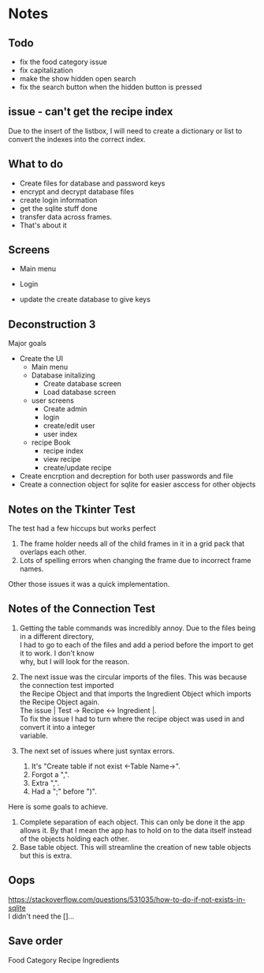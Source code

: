 # Notes

## Todo

* fix the food category issue
* fix capitalization
* make the show hidden open search
* fix the search button when the hidden button is pressed

## issue - can't get the recipe index

Due to the insert of the listbox, I will need to create a dictionary or list to convert the indexes into the correct index.

## What to do

* Create files for database and password keys
* encrypt and decrypt database files
* create login information
* get the sqlite stuff done
* transfer data across frames.
* That's about it

## Screens

* Main menu
* Login

* update the create database to give keys

## Deconstruction 3

Major goals

* Create the UI
  * Main menu
  * Database initalizing
    * Create database screen
    * Load database screen
  * user screens
    * Create admin
    * login
    * create/edit user
    * user index
  * recipe Book
    * recipe index
    * view recipe
    * create/update recipe
* Create encrption and decreption for both user passwords and file
* Create a connection object for sqlite for easier asccess for other objects

## Notes on the Tkinter Test

The test had a few hiccups but works perfect

1. The frame holder needs all of the child frames in it in a grid pack that overlaps each other.
2. Lots of spelling errors when changing the frame due to incorrect frame names.

Other those issues it was a quick implementation.

## Notes of the Connection Test

1. Getting the table commands was incredibly annoy. Due to the files being in a different directory,  
I had to go to each of the files and add a period before the import to get it to work. I don't know  
why, but I will look for the reason.

2. The next issue was the circular imports of the files. This was because the connection test imported  
the Recipe Object and that imports the Ingredient Object which imports the Recipe Object again.  
The issue | Test -> Recipe <-> Ingredient |.  
To fix the issue I had to turn where the recipe object was used in and convert it into a integer  
variable.

3. The next set of issues where just syntax errors.
   1. It's "Create table if not exist <-Table Name->".
   2. Forgot a ",".
   3. Extra ",".
   4. Had a ";" before ")".

Here is some goals to achieve.

1. Complete separation of each object. This can only be done it the app allows it. By that I mean the app has to hold on to the data itself instead of the objects holding each other.
2. Base table object. This will streamline the creation of new table objects but this is extra.

## Oops

<https://stackoverflow.com/questions/531035/how-to-do-if-not-exists-in-sqlite>  
I didn't need the []...

## Save order

Food Category
Recipe
Ingredients